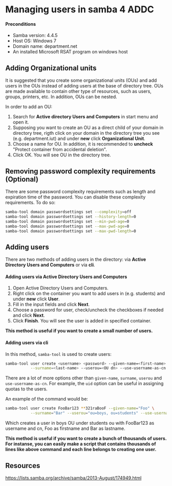 Managing users in samba 4 ADDC
====


#### Preconditions
* Samba version: 4.4.5
* Host OS: Windows 7
* Domain name: department.net
* An installed Microsoft RSAT program on windows host


Adding Organizational units
----
It is suggested that you create some organizational units (OUs) and add users in the OUs instead of adding users at the base of directory tree. OUs are made available to contain other type of resources, such as users, groups, printers, etc. In addition, OUs can be nested.

In order to add an OU:

1. Search for __Active directory Users and Computers__ in start menu and open it.
2. Supposing you want to create an OU as a direct child of your domain in directory tree, rigth click on your domain in the directory tree you see (e.g. department.iut) and under __new__ click __Organizational Unit__. 
3. Choose a name for OU. In addition, it is recommended to __uncheck__ "Protect container from accidental deletion".
4. Click OK.
You will see OU in the directory tree.


Removing password complexity requirements (Optional)
----
There are some password complexity requirements such as length and expiration time of the password. You can disable these complexity requirements. To do so:
```bash
samba-tool domain passwordsettings set --complexity=off
samba-tool domain passwordsettings set --history-length=0
samba-tool domain passwordsettings set --min-pwd-age=0
samba-tool domain passwordsettings set --max-pwd-age=0
samba-tool domain passwordsettings set --max-pwd-length=0
```


Adding users
----
There are two methods of adding users in the directory: via __Active Directory Users and Computers__ or via __cli__.

#### Adding users via Active Directory Users and Computers
1. Open Active Directory Users and Computers.
2. Right click on the container you want to add users in (e.g. students) and under __new__ click __User__.
3. Fill in the input fields and click __Next__.
4. Choose a password for user, check/uncheck the checkboxes if needed and click __Next__.
5. Click __Finish__.
You will see the user is added in specified container.

__This method is useful if you want to create a small number of users.__

#### Adding users via cli
In this method, `samba-tool` is used to create users:
```bash
samba-tool user create <username> <password> --given-name=<first-name> \
           --surname=<last-name> --userou=<OU dn> --use-username-as-cn
```
There are a lot of more options other than `given-name`, `surname`, `userou` and `use-username-as-cn`. For example, the `uid` option can be useful in assigning quotas to the users.

An example of the command would be:
```bash
samba-tool user create FooBar123 **321raBooF --given-name="Foo" \
           --surname="Bar" --userou="ou=boys, ou=students" --use-username-as-cn
```
Which creates a user in boys OU under students ou with FooBar123 as username and cn, Foo as firstname and Bar as lastname.

__This method is useful if you want to create a bunch of thousands of users. For instanse, you can easily make a script that contains thousands of lines like above command and each line belongs to creating one user.__


Resources
----
https://lists.samba.org/archive/samba/2013-August/174949.html
